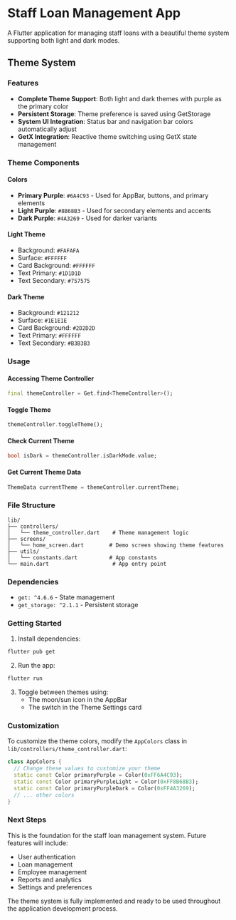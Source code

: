 # Staff Loan Management App

A Flutter application for managing staff loans with a beautiful theme system supporting both light and dark modes.

## Theme System

### Features

- **Complete Theme Support**: Both light and dark themes with purple as the primary color
- **Persistent Storage**: Theme preference is saved using GetStorage
- **System UI Integration**: Status bar and navigation bar colors automatically adjust
- **GetX Integration**: Reactive theme switching using GetX state management

### Theme Components

#### Colors

- **Primary Purple**: `#6A4C93` - Used for AppBar, buttons, and primary elements
- **Light Purple**: `#8B68B3` - Used for secondary elements and accents
- **Dark Purple**: `#4A3269` - Used for darker variants

#### Light Theme

- Background: `#FAFAFA`
- Surface: `#FFFFFF`
- Card Background: `#FFFFFF`
- Text Primary: `#1D1D1D`
- Text Secondary: `#757575`

#### Dark Theme

- Background: `#121212`
- Surface: `#1E1E1E`
- Card Background: `#2D2D2D`
- Text Primary: `#FFFFFF`
- Text Secondary: `#B3B3B3`

### Usage

#### Accessing Theme Controller

```dart
final themeController = Get.find<ThemeController>();
```

#### Toggle Theme

```dart
themeController.toggleTheme();
```

#### Check Current Theme

```dart
bool isDark = themeController.isDarkMode.value;
```

#### Get Current Theme Data

```dart
ThemeData currentTheme = themeController.currentTheme;
```

### File Structure

```
lib/
├── controllers/
│   └── theme_controller.dart    # Theme management logic
├── screens/
│   └── home_screen.dart        # Demo screen showing theme features
├── utils/
│   └── constants.dart          # App constants
└── main.dart                    # App entry point
```

### Dependencies

- `get: ^4.6.6` - State management
- `get_storage: ^2.1.1` - Persistent storage

### Getting Started

1. Install dependencies:

```bash
flutter pub get
```

2. Run the app:

```bash
flutter run
```

3. Toggle between themes using:
   - The moon/sun icon in the AppBar
   - The switch in the Theme Settings card

### Customization

To customize the theme colors, modify the `AppColors` class in `lib/controllers/theme_controller.dart`:

```dart
class AppColors {
  // Change these values to customize your theme
  static const Color primaryPurple = Color(0xFF6A4C93);
  static const Color primaryPurpleLight = Color(0xFF8B68B3);
  static const Color primaryPurpleDark = Color(0xFF4A3269);
  // ... other colors
}
```

### Next Steps

This is the foundation for the staff loan management system. Future features will include:

- User authentication
- Loan management
- Employee management
- Reports and analytics
- Settings and preferences

The theme system is fully implemented and ready to be used throughout the application development process.
